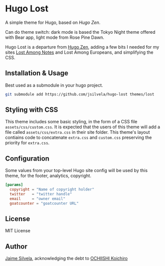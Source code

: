 # Hugo Lost

A simple theme for Hugo, based on *Hugo Zen*.

Can do theme switch: dark mode is based the Tokyo Night theme offered
with Bear app, light mode from Rose Pine Dawn.

Hugo Lost is a departure from [Hugo Zen](https://github.com/rakuishi/hugo-zen),
adding a few bits I needed for my sites
[Lost Among Notes](https://blog.silvela.org/) and Lost Among Europeans, and simplifying
the CSS.

## Installation & Usage

Best used as a submodule in your hugo project.

``` sh
git submodule add https://github.com/jsilvela/hugo-lost themes/lost
```

## Styling with CSS

This theme includes some basic styling, in the form of a CSS file
`assets/css/custom.css`. It is expected that the users of this theme will add
a file called `assets/css/extra.css` in their site folder. This theme's layout
contiains code to concatenate `extra.css` and `custom.css` preserving the
priority for `extra.css`.

## Configuration

Some values from your top-level Hugo site config will be used by this theme,
for the footer, analytics, copyright.

``` toml
[params]
  copyright = "Name of copyright holder"
  twitter   = "twitter handle"
  email     = "owner email"
  goatcounter = "goatcounter URL"
```

## License

MIT License

## Author

[Jaime Silvela](https://github.com/jsilvela), acknowledging the debt to
[OCHIISHI Koichiro](https://github.com/rakuishi/)
